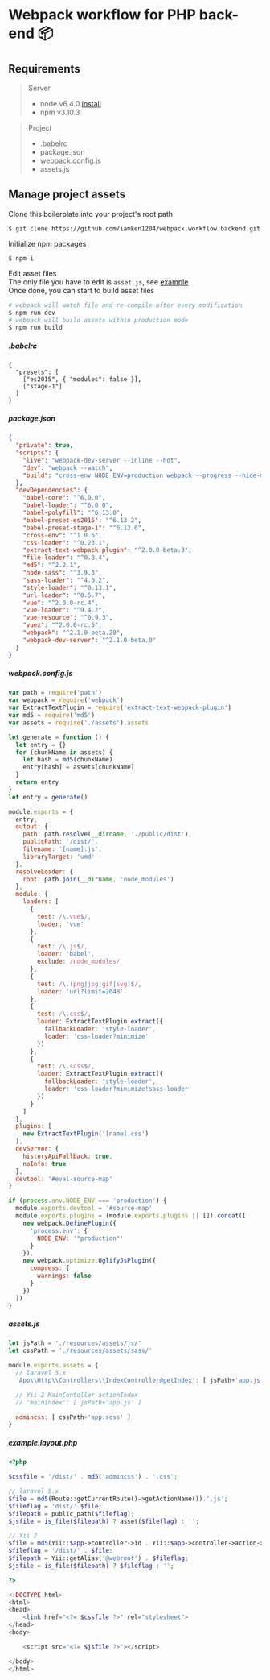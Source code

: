 # Webpack workflow for PHP back-end 📦

## Requirements
> Server
>
> * node v6.4.0     [install](https://github.com/creationix/nvm#install-script)
> * npm  v3.10.3

> Project
>
> * .babelrc
> * package.json
> * webpack.config.js
> * assets.js

## Manage project assets
Clone this boilerplate into your project's root path
```
$ git clone https://github.com/iamken1204/webpack.workflow.backend.git
```
Initialize npm packages
```
$ npm i
```
Edit asset files   
The only file you have to edit is `asset.js`, see [example](https://github.com/iamken1204/webpack.workflow.backend/blob/master/assets.js)   
Once done, you can start to build asset files
```bash
# webpack will watch file and re-compile after every modification
$ npm run dev
# webpack will build assets within production mode
$ npm run build
```

##### .babelrc
```
{
  "presets": [
    ["es2015", { "modules": false }],
    ["stage-1"]
  ]
}
```

##### package.json
```json
{
  "private": true,
  "scripts": {
    "live": "webpack-dev-server --inline --hot",
    "dev": "webpack --watch",
    "build": "cross-env NODE_ENV=production webpack --progress --hide-modules"
  },
  "devDependencies": {
    "babel-core": "^6.0.0",
    "babel-loader": "^6.0.0",
    "babel-polyfill": "^6.13.0",
    "babel-preset-es2015": "^6.13.2",
    "babel-preset-stage-1": "^6.13.0",
    "cross-env": "^1.0.6",
    "css-loader": "^0.23.1",
    "extract-text-webpack-plugin": "^2.0.0-beta.3",
    "file-loader": "^0.8.4",
    "md5": "^2.2.1",
    "node-sass": "^3.9.3",
    "sass-loader": "^4.0.2",
    "style-loader": "^0.13.1",
    "url-loader": "^0.5.7",
    "vue": "^2.0.0-rc.4",
    "vue-loader": "^9.4.2",
    "vue-resource": "^0.9.3",
    "vuex": "^2.0.0-rc.5",
    "webpack": "^2.1.0-beta.20",
    "webpack-dev-server": "^2.1.0-beta.0"
  }
}
```

##### webpack.config.js
```javascript
var path = require('path')
var webpack = require('webpack')
var ExtractTextPlugin = require('extract-text-webpack-plugin')
var md5 = require('md5')
var assets = require('./assets').assets

let generate = function () {
  let entry = {}
  for (chunkName in assets) {
    let hash = md5(chunkName)
    entry[hash] = assets[chunkName]
  }
  return entry
}
let entry = generate()

module.exports = {
  entry,
  output: {
    path: path.resolve(__dirname, './public/dist'),
    publicPath: '/dist/',
    filename: '[name].js',
    libraryTarget: 'umd'
  },
  resolveLoader: {
    root: path.join(__dirname, 'node_modules')
  },
  module: {
    loaders: [
      {
        test: /\.vue$/,
        loader: 'vue'
      },
      {
        test: /\.js$/,
        loader: 'babel',
        exclude: /node_modules/
      },
      {
        test: /\.(png|jpg|gif|svg)$/,
        loader: 'url?limit=2048'
      },
      {
        test: /\.css$/,
        loader: ExtractTextPlugin.extract({
          fallbackLoader: 'style-loader',
          loader: 'css-loader?minimize'
        })
      },
      {
        test: /\.scss$/,
        loader: ExtractTextPlugin.extract({
          fallbackLoader: 'style-loader',
          loader: 'css-loader?minimize!sass-loader'
        })
      }
    ]
  },
  plugins: [
    new ExtractTextPlugin('[name].css')
  ],
  devServer: {
    historyApiFallback: true,
    noInfo: true
  },
  devtool: '#eval-source-map'
}

if (process.env.NODE_ENV === 'production') {
  module.exports.devtool = '#source-map'
  module.exports.plugins = (module.exports.plugins || []).concat([
    new webpack.DefinePlugin({
      'process.env': {
        NODE_ENV: '"production"'
      }
    }),
    new webpack.optimize.UglifyJsPlugin({
      compress: {
        warnings: false
      }
    })
  ])
}
```

##### assets.js
```javascript
let jsPath = './resources/assets/js/'
let cssPath = './resources/assets/sass/'

module.exports.assets = {
  // laravel 5.x
  'App\\Http\\Controllers\\IndexController@getIndex': [ jsPath+'app.js' ],

  // Yii 2 MainContoller actionIndex
  // 'mainindex': [ jsPath+'app.js' ]

  admincss: [ cssPath+'app.scss' ]
}
```

##### example.layout.php
```php
<?php

$cssfile = '/dist/' . md5('admincss') . '.css';

// laravel 5.x
$file = md5(Route::getCurrentRoute()->getActionName()).'.js';
$fileflag = 'dist/'.$file;
$filepath = public_path($fileflag);
$jsfile = is_file($filepath) ? asset($fileflag) : '';

// Yii 2
$file = md5(Yii::$app->controller->id . Yii::$app->controller->action->id) . '.js';
$fileflag = '/dist/' . $file;
$filepath = Yii::getAlias('@webroot') . $fileflag;
$jsfile = is_file($filepath) ? $fileflag : '';

?>

<!DOCTYPE html>
<html>
<head>
    <link href="<?= $cssfile ?>" rel="stylesheet">
</head>
<body>

    <script src="<?= $jsfile ?>"></script>

</body>
</html>
```
